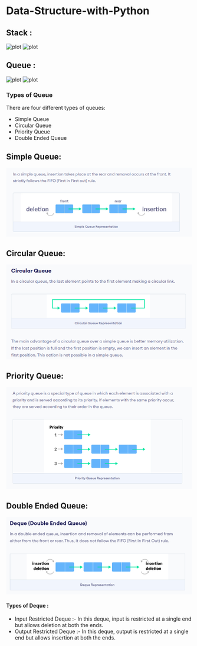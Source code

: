 # Data-Structure-with-Python

## Stack :

![plot](https://i.imgur.com/R6KnD0h.png)
![plot](https://i.imgur.com/CfcQg9a.png)

## Queue :

![plot](https://i.imgur.com/leiUmu6.png)
![plot](https://i.imgur.com/kkFEqVW.png)

### Types of Queue
There are four different types of queues:
- Simple Queue
- Circular Queue
- Priority Queue
- Double Ended Queue

## Simple Queue:

![img.png](img.png)

## Circular Queue:

![img_1.png](img_1.png)

## Priority Queue:

![img_2.png](img_2.png)

## Double Ended Queue:

![img_3.png](img_3.png)

#### Types of Deque : 
- Input Restricted Deque :-
  In this deque, input is restricted at a single end but allows deletion at both the ends.
- Output Restricted Deque :-
  In this deque, output is restricted at a single end but allows insertion at both the ends.
